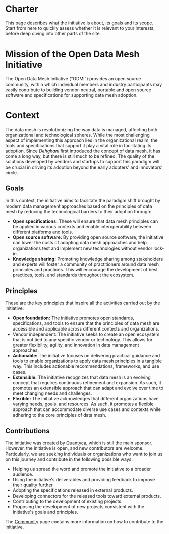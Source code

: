# Charter

This page describes what the initiative is about, its goals and its scope. Start from here to quickly assess whether it is relevant to your interests, before deep diving into other parts of the site.

# Mission of the Open Data Mesh Initiative
The Open Data Mesh Initiative (“ODMI”) provides an open source community, within which individual members and industry participants may easily contribute to building vendor-neutral, portable and open source software and specifications for supporting data mesh adoption.

# Context
The data mesh is revolutionizing the way data is managed, affecting both organizational and technological spheres. While the most challenging aspect of implementing this approach lies in the organizational realm, the tools and specifications that support it play a vital role in facilitating its adoption. Since *Dehghani* first introduced the concept of data mesh, it has come a long way, but there is still much to be refined. The quality of the solutions developed by vendors and startups to support this paradigm will be crucial in driving its adoption beyond the early adopters' and innovators' circle.

## Goals
In this context, the initiative aims to facilitate the paradigm shift brought by modern data management approaches based on the principles of data mesh by reducing the technological barriers to their adoption through:

- **Open specifications:** These will ensure that data mesh principles can be applied in various contexts and enable interoperability between different platforms and tools.
- **Open source software:** By providing open source software, the initiative can lower the costs of adopting data mesh approaches and help organizations test and implement new technologies without vendor lock-in.
- **Knowledge sharing:** Promoting knowledge sharing among stakeholders and experts will foster a community of practitioners around data mesh principles and practices. This will encourage the development of best practices, tools, and standards throughout the ecosystem.

## Principles
These are the key principles that inspire all the activities carried out by the initiative:

- **Open foundation:** The initiative promotes open standards, specifications, and tools to ensure that the principles of data mesh are accessible and applicable across different contexts and organizations.
- Vendor independent: The initiative seeks to create an open ecosystem that is not tied to any specific vendor or technology. This allows for greater flexibility, agility, and innovation in data management approaches.
- **Actionable:** The initiative focuses on delivering practical guidance and tools to enable organizations to apply data mesh principles in a tangible way. This includes actionable recommendations, frameworks, and use cases.
- **Extensible:** The initiative recognizes that data mesh is an evolving concept that requires continuous refinement and expansion. As such, it promotes an extensible approach that can adapt and evolve over time to meet changing needs and challenges.
- **Flexible:** The initiative acknowledges that different organizations have varying needs, goals, and resources. As such, it promotes a flexible approach that can accommodate diverse use cases and contexts while adhering to the core principles of data mesh.

## Contributions
The initiative was created by [Quantyca](../community/quantyca.md), which is still the main sponsor. However, the initiative is open, and new contributors are welcome. Particularly, we are seeking individuals or organizations who want to join us on this journey and contribute in the following possible ways:

- Helping us spread the word and promote the initiative to a broader audience.
- Using the initiative's deliverables and providing feedback to improve their quality further.
- Adopting the specifications released in external products.
- Developing connectors for the released tools toward external products.
- Contributing to the development of existing projects.
- Proposing the development of new projects consistent with the initiative's goals and principles.

The [Community](../community/index.md) page contains more information on how to contribute to the initiative.
